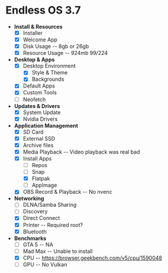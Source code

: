 # Endless OS 3.7

- **Install & Resources**
  - [x] Installer
  - [x] Welcome App
  - [x] Disk Usage -- 8gb or 26gb
  - [x] Resource Usage -- 924mb 99/224
- **Desktop & Apps**
  - [x] Desktop Environment
    - [x] Style & Theme
    - [x] Backgrounds
  - [x] Default Apps
  - [x] Custom Tools
  - [ ] Neofetch
- **Updates & Drivers**
  - [x] System Update
  - [x] Nvidia Drivers
- **Application Management**
  - [x] SD Card
  - [x] External SSD
  - [x] Archive files
  - [x] Media Playback -- Video playback was real bad
  - [x] Install Apps
    - [ ] Repos
    - [ ] Snap
    - [x] Flatpak
    - [ ] AppImage
  - [x] OBS Record & Playback -- No nvenc
- **Networking**
  - [ ] DLNA/Samba Sharing
  - [ ] Discovery
  - [x] Direct Connect
  - [x] Printer -- Required root?
  - [x] Bluetooth
- **Benchmarks**
  - [ ] GTA 5 -- NA
  - [ ] Mad Max -- Unable to install
  - [x] CPU -- https://browser.geekbench.com/v5/cpu/1590048
  - [ ] GPU -- No Vulkan
